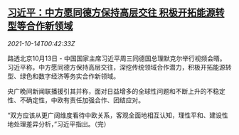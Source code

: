 <!--1634173262000-->
[习近平：中方愿同德方保持高层交往 积极开拓能源转型等合作新领域](https://cn.reuters.com/article/china-germany-xi-merkel-1013-wedn-idCNKBS2H401C)
------

<div><i>2021-10-14T00:42:33Z</i></div><p>路透北京10月13日 - 中国国家主席习近平周三同德国总理默克尔举行视频会晤。习近平称，中方愿同德方保持高层交往，深挖传统领域合作潜力，积极开拓能源转型、绿色和数字经济等务实合作新领域。</p><p>央广晚间新闻联播援引其并称，面对日益增多的全球性问题和不断上升的不稳定性、不确定性，中欧有责任加强合作、团结应对。</p><p>“双方应该从更广阔维度看待中欧关系，客观全面地相互认知，理性平和、建设性地处理差异分析，”习近平指出。（完）</p>
